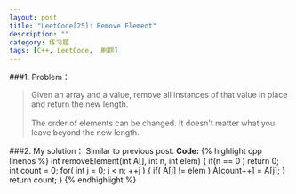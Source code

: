 ```yaml
---
layout: post
title: "LeetCode[25]: Remove Element"
description: ""
category: 练习题
tags: [C++, LeetCode,  刷题]
---
```

###1. Problem：
<blockquote>
Given an array and a value, remove all instances of that value in place and return the new length.<br>
<br>
The order of elements can be changed. It doesn't matter what you leave beyond the new length.
</blockquote>
###2. My solution：
Similar to previous post.
<b>Code:</b>
{% highlight cpp linenos %}
    int removeElement(int A[], int n, int elem) 
    {
        if(n == 0 )
            return 0;
        int count = 0;
        for( int j = 0; j < n; ++j )
        {
            if( A[j] != elem )
                A[count++] = A[j];
        }
        return count;   
    }
{% endhighlight %}
